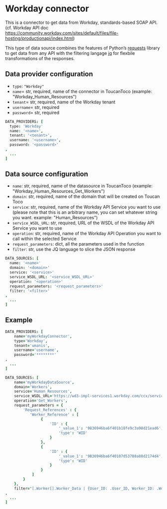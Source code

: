 # Workday connector

This is a connector to get data from Workday, standards-based SOAP API. (cf. Workday API doc https://community.workday.com/sites/default/files/file-hosting/productionapi/index.html)

This type of data source combines the features of Python’s [requests](http://docs.python-requests.org/) 
library to get data from any API with the filtering langage [jq](https://stedolan.github.io/jq/) for
flexbile transformations of the responses.

## Data provider configuration

* `type`: `"Workday"`
* `name`= str, required, name of the connector in ToucanToco (example: "Workday_Human_Resources")
* `tenant`= str, required, name of the Workday tenant
* `username`= str, required
* `password`= str, required


```coffee
DATA_PROVIDERS: [
  type: 'Workday'
  name: '<name>',
  tenant: '<tenant>',
  username: '<username>',
  password: '<password>'
,
  ...
]
```


## Data source configuration

* `name`: str, required, name of the datasource in ToucanToco (example: "Workday_Human_Resources_Get_Workers")
* `domain`: str, required, name of the domain that will be created on Toucan Toco
* `service`: str, required, name of the Workday API Service you want to use (please note that this is an arbitrary name, you can set whatever string you want. example: "Human_Resources")
* `service_WSDL_URL`: str, required, URL of the WSDL of the Workday API Service you want to use
* `operation`: str, required, name of the Workday API Operation you want to call within the selected Service
* `request_parameters`: dict, all the parameters used in the function
* `filter`: str, use the JQ language to slice the JSON response 

```coffee
DATA_SOURCES: [
  name: '<name>'
  domain: '<domain>'
  service: '<service>'
  service_WSDL_URL: '<service_WSDL_URL>'
  operation: '<operation>'
  request_parameters: '<request_parameters>'
  filter: '<filter>'
,
  ...
]
```

## Example


```coffee
DATA_PROVIDERS: [
	name='myWorkdayConnector',
    type='Workday',
    tenant='umanis',
    username='username',
    password='********'
,
  ...
]
```


```coffee
DATA_SOURCES: [
    name='myWorkdayDataSource',
    domain='Workers',
    service='Human_Resources',
    service_WSDL_URL='https://wd3-impl-services1.workday.com/ccx/service/umanis/Human_Resources/v33.2',
    operation='Get_Workers',
    request_parameters = {
        'Request_References' : {
           'Worker_Reference' : [
                {
                    'ID' : {
                        '_value_1': '9836946ba6f401b18fe9c3a98d21ead6',
                        'type': 'WID'
                    }
                },
                {
                    'ID' : {
                        '_value_1': '9836946ba6f40107d53788a88d2174d4',
                        'type': 'WID'
                    }
                }
            ]
        }
    },
    filter="[.Worker[].Worker_Data | {User_ID: .User_ID, Worker_ID: .Worker_ID}]"
,
  ...
]
```
